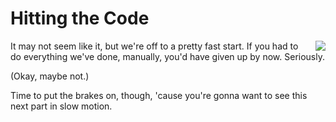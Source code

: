 # Hitting the Code

<img src="https://raw.githubusercontent.com/lfe/docs/master/docs/current/images/smash.jpg"
     style="float: right; padding-left: 1em;">It may not seem like it,
but we're off to a pretty fast start. If you had to do everything we've
done, manually, you'd have given up by now. Seriously. 

(Okay, maybe not.)

Time to put the brakes on, though, 'cause you're gonna want to see this next
part in slow motion.
